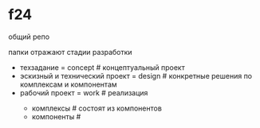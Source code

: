# f24
общий репо

папки отражают стадии разработки<br/>
<ul>
	<li>техзадание = concept # концептуальный проект</li>
	<li>эскизный и технический проект = design # конкретные решения по комплексам и компонентам</li>
	<li>рабочий проект = work # реализация</li>
	<ul>
		<li>комплексы # состоят из компонентов</li>
		<li>компоненты #</li>
	</ul>
</ul>

